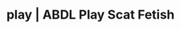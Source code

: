 ---
categories:
- Body Positivity
- Inclusive Desire
- Tattooed Beauties
- Gothic Erotica
- Sapphic Desires
image: /assets/images/1747713863490.webp
layout: post
schema:
  description: Premium adult content featuring Scat Fetish, ABDL Play. High-quality
    images with erotic themes.
  keywords:
  - Inclusive Desire
  - Queer Kinks
  - ABDL Play
  - Scat Fetish
  - Erotic Audiobooks
  - Latex Fetish
  - Immersive Erotica
  name: 1747713863490 | Scat Fetish ABDL Play
  type: VisualArtwork
seo:
  description: Featured content with premium ABDL Play, Scat Fetish. HD images available.
  keywords: ABDL Play, Scat Fetish
  og_image: /assets/images/1747713863490.webp
  schema_type: VisualArtwork
tags:
- '#play'
- Scat Fetish
- ABDL Play
title: play | ABDL Play Scat Fetish
---